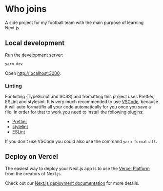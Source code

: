 # Who joins

A side project for my football team with the main purpose of learning Next.js.

## Local development

Run the development server:

```bash
yarn dev
```

Open [http://localhost:3000](http://localhost:3000).

### Linting

For linting (TypeScript and SCSS) and fromatting this project uses Prettier, ESLint and stylesint.
It is very much recommended to use [VSCode](https://code.visualstudio.com/), because it will auto format/fix all your code automatically for you once you save a file.
In order for that to work you need to install the following plugins:

- [Prettier](https://marketplace.visualstudio.com/items?itemName=esbenp.prettier-vscode)
- [stylelint](https://marketplace.visualstudio.com/items?itemName=stylelint.vscode-stylelint)
- [ESLint](https://marketplace.visualstudio.com/items?itemName=dbaeumer.vscode-eslint)

If you don't use VSCode you could also use the command `yarn format:all`.

## Deploy on Vercel

The easiest way to deploy your Next.js app is to use the [Vercel Platform](https://vercel.com/import?utm_medium=default-template&filter=next.js&utm_source=create-next-app&utm_campaign=create-next-app-readme) from the creators of Next.js.

Check out our [Next.js deployment documentation](https://nextjs.org/docs/deployment) for more details.
